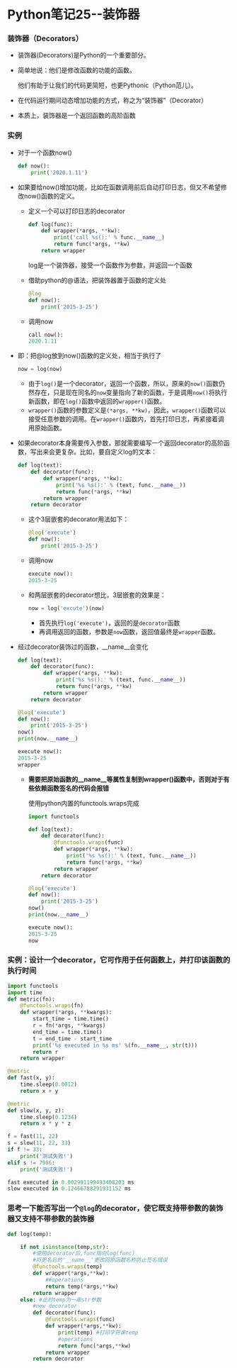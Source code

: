 # Python笔记25--装饰器

### 装饰器（Decorators）

+ 装饰器(Decorators)是Python的一个重要部分。

+ 简单地说：他们是修改函数的功能的函数。

  他们有助于让我们的代码更简短，也更Pythonic（Python范儿）。

+ 在代码运行期间动态增加功能的方式，称之为“装饰器”（Decorator）

+ 本质上，装饰器是一个返回函数的高阶函数

### 实例

+ 对于一个函数now()

  ```python
  def now():
      print('2020.1.11')
  ```

+ 如果要给now()增加功能，比如在函数调用前后自动打印日志，但又不希望修改now()函数的定义。

  + 定义一个可以打印日志的decorator

    ```python
    def log(func):
        def wrapper(*args, **kw):
            print('call %s():' % func.__name__)
            return func(*args, **kw)
        return wrapper
    ```

    log是一个装饰器，接受一个函数作为参数，并返回一个函数

  + 借助python的@语法，把装饰器置于函数的定义处

    ```python
    @log
    def now():
        print('2015-3-25')
    ```

  + 调用now

    ```python
    call now():
    2020.1.11
    ```

+ 即：把@log放到now()函数的定义处，相当于执行了

  ```python
  now = log(now)
  ```

  + 由于`log()`是一个decorator，返回一个函数，所以，原来的`now()`函数仍然存在，只是现在同名的`now`变量指向了新的函数，于是调用`now()`将执行新函数，即在`log()`函数中返回的`wrapper()`函数。
  + `wrapper()`函数的参数定义是`(*args, **kw)`，因此，`wrapper()`函数可以接受任意参数的调用。在`wrapper()`函数内，首先打印日志，再紧接着调用原始函数。

+ 如果decorator本身需要传入参数，那就需要编写一个返回decorator的高阶函数，写出来会更复杂。比如，要自定义log的文本：

  ```python
  def log(text):
      def decorator(func):
          def wrapper(*args, **kw):
              print('%s %s():' % (text, func.__name__))
              return func(*args, **kw)
          return wrapper
      return decorator
  ```

  + 这个3层嵌套的decorator用法如下：

    ```python
    @log('execute')
    def now():
        print('2015-3-25')
    ```

  + 调用now

    ```python
    execute now():
    2015-3-25
    ```

  + 和两层嵌套的decorator想比，3层嵌套的效果是：

    ```python
    now = log('excute')(now)
    ```

    + 首先执行`log('execute')`，返回的是`decorator`函数
    + 再调用返回的函数，参数是`now`函数，返回值最终是`wrapper`函数。

+ 经过decorator装饰过的函数，\__name__会变化

  ```python
  def log(text):
      def decorator(func):
          def wrapper(*args, **kw):
              print('%s %s():' % (text, func.__name__))
              return func(*args, **kw)
          return wrapper
      return decorator
  
  @log('execute')
  def now():
      print('2015-3-25')
  now()
  print(now.__name__)
  ```

  ```python
  execute now():
  2015-3-25
  wrapper
  ```

  + **需要把原始函数的\__name__等属性复制到wrapper()函数中，否则对于有些依赖函数签名的代码会报错**

    使用python内置的functools.wraps完成

    ```python
    import functools
    
    def log(text):
        def decorator(func):
            @functools.wraps(func)
            def wrapper(*args, **kw):
                print('%s %s():' % (text, func.__name__))
                return func(*args, **kw)
            return wrapper
        return decorator
    
    @log('execute')
    def now():
        print('2015-3-25')
    now()
    print(now.__name__)
    ```

    ```python
    execute now():
    2015-3-25
    now
    ```

### 实例：设计一个decorator，它可作用于任何函数上，并打印该函数的执行时间

```python
import functools
import time
def metric(fn):
    @functools.wraps(fn)
    def wrapper(*args, **kwargs):
        start_time = time.time()
        r = fn(*args, **kwargs)
        end_time = time.time()
        t = end_time - start_time
        print('%s executed in %s ms' %(fn.__name__, str(t)))
        return r
    return wrapper

@metric
def fast(x, y):
    time.sleep(0.0012)
    return x + y

@metric
def slow(x, y, z):
    time.sleep(0.1234)
    return x * y * z

f = fast(11, 22)
s = slow(11, 22, 33)
if f != 33:
    print('测试失败!')
elif s != 7986:
    print('测试失败!')
```

```python
fast executed in 0.002991199493408203 ms
slow executed in 0.12466788291931152 ms
```

### 思考一下能否写出一个`@log`的decorator，使它既支持带参数的装饰器又支持不带参数的装饰器

```python
def log(temp):

    if not isinstance(temp,str):
        #使用decorator后,func指向log(func)
        #将更名后的'__name__'更改回原函数名称防止签名错误
        @functools.wraps(temp)
        def wrapper(*args,**kw):
            ##operations
            return temp(*args,**kw)
        return wrapper
    else: #此时temp为一串str参数
        #new decorator
        def decorator(func):
            @functools.wraps(func)
            def wrapper(*args,**kw):
                print(temp) #打印字符串temp
                #operations
                return func(*args,**kw)
            return wrapper
        return decorator
```













